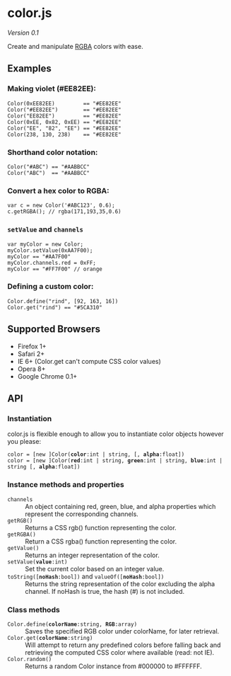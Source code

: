 color.js
========

*Version 0.1*

Create and manipulate [RGBA](http://en.wikipedia.org/wiki/RGBA_color_space) colors with ease.

Examples
--------

### Making violet (#EE82EE):

    Color(0xEE82EE)         == "#EE82EE"
    Color("#EE82EE")        == "#EE82EE"
    Color("EE82EE")         == "#EE82EE"
    Color(0xEE, 0x82, 0xEE) == "#EE82EE"
    Color("EE", "82", "EE") == "#EE82EE"
    Color(238, 130, 238)    == "#EE82EE"

### Shorthand color notation:

    Color("#ABC") == "#AABBCC"
    Color("ABC")  == "#AABBCC"

### Convert a hex color to RGBA:

    var c = new Color('#ABC123', 0.6);
    c.getRGBA(); // rgba(171,193,35,0.6)

### `setValue` and `channels`

    var myColor = new Color;
    myColor.setValue(0xAA7F00);
    myColor == "#AA7F00"
    myColor.channels.red = 0xFF;
    myColor == "#FF7F00" // orange

### Defining a custom color:

    Color.define("rind", [92, 163, 16])
    Color.get("rind") == "#5CA310"


Supported Browsers
------------------

 * Firefox 1+
 * Safari 2+
 * IE 6+ (Color.get can't compute CSS color values)
 * Opera 8+
 * Google Chrome 0.1+

API
---

### Instantiation

color.js is flexible enough to allow you to instantiate color objects however you please:

<pre><code>color = [new ]Color(<strong>color</strong>:int | string, [, <strong>alpha</strong>:float])
color = [new ]Color(<strong>red</strong>:int | string, <strong>green</strong>:int | string, <strong>blue</strong>:int | string [, <strong>alpha</strong>:float])</code></pre>

### Instance methods and properties

<dl>
  <dt><code>channels</code></dt>
  <dd>
    An object containing red, green, blue, and alpha properties which
    represent the corresponding channels.
  </dd>
  
  <dt><code>getRGB()</code></dt>
  <dd>
    Returns a CSS rgb() function representing the color.
  </dd>
  
  <dt><code>getRGBA()</code></dt>
  <dd>
    Return a CSS rgba() function representing the color.
  </dd>
  
  <dt><code>getValue()</code></dt>
  <dd>
    Returns an integer representation of the color.
  </dd>
  
  <dt><code>setValue(<strong>value</strong>:int)</code></dt>
  <dd>
    Set the current color based on an integer value.
  </dd>
  
  <dt><code>toString([<strong>noHash</strong>:bool])</code> and <code>valueOf([<strong>noHash</strong>:bool])</code></dt>
  <dd>
    Returns the string representation of the color excluding the alpha channel.
    If noHash is true, the hash (#) is not included.
  </dd>
</dl>

### Class methods

<dl>
  <dt><code>Color.define(<strong>colorName</strong>:string, <strong>RGB</strong>:array)</code></dt>
  <dd>
    Saves the specified RGB color under colorName, for later retrieval.
  </dd>
  
  <dt><code>Color.get(<strong>colorName</strong>:string)</code></dt>
  <dd>
    Will attempt to return any predefined colors before falling back and retrieving the computed CSS color where available (read: not IE).
  </dd>
  
  <dt><code>Color.random()</code></dt>
  <dd>
    Returns a random Color instance from #000000 to #FFFFFF.
  </dd>
</dl>


